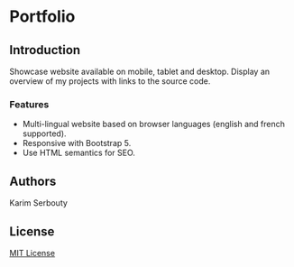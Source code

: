 # Portfolio

## Introduction

Showcase website available on mobile, tablet and desktop. Display an overview of my projects with links to the source code.

### Features

- Multi-lingual website based on browser languages (english and french supported).
- Responsive with Bootstrap 5.
- Use HTML semantics for SEO.

## Authors

Karim Serbouty

## License

[MIT License](./LICENSE.md)
